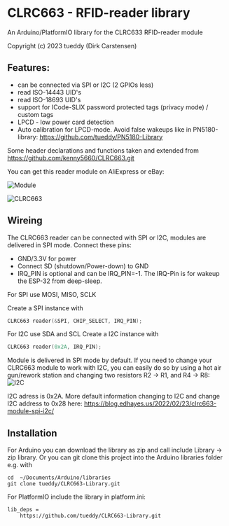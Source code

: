 # CLRC663 - RFID-reader library

An Arduino/PlatformIO library for the CLRC633 RFID-reader module

Copyright (c) 2023 tueddy (Dirk Carstensen) 



## Features:
   - can be connected via SPI or I2C (2 GPIOs less)
   - read ISO-14443 UID's
   - read ISO-18693 UID's
   - support for ICode-SLIX password protected tags (privacy mode) / custom tags
   - LPCD - low power card detection
   - Auto calibration for LPCD-mode. Avoid false wakeups like in PN5180-library: https://github.com/tueddy/PN5180-Library
  

Some header declarations and functions taken and extended from https://github.com/kenny5660/CLRC663.git

You can get this reader module on AliExpress or eBay:

![Module](https://user-images.githubusercontent.com/11274319/222262881-19112874-c9b8-4305-ae55-17aae3fbe02f.png)

![CLRC663](https://user-images.githubusercontent.com/11274319/222130502-1bac1d0e-7034-4ce1-81d3-b94f3365112e.jpg)

## Wireing

The CLRC663 reader can be connected with SPI or I2C, modules are delivered in SPI mode. Connect these pins:

- GND/3.3V for power
- Connect SD (shutdown/Power-down) to GND
- IRQ_PIN is optional and can be IRQ_PIN=-1. The IRQ-Pin is for wakeup the ESP-32 from deep-sleep.


For SPI use MOSI, MISO, SCLK

Create a SPI instance with
```` c++
CLRC663 reader(&SPI, CHIP_SELECT, IRQ_PIN);
````

For I2C use SDA and SCL
Create a I2C instance with
```` c++
CLRC663 reader(0x2A, IRQ_PIN);
````


Module is delivered in SPI mode by default. If you need to change your CLRC663 module to work with I2C, you can easily do so by using a hot air gun/rework station and changing two resistors R2 -> R1, and R4 -> R8:
![I2C](https://user-images.githubusercontent.com/11274319/222263210-958d5883-7d8d-4567-b8d4-93587f05dde8.jpg)

I2C adress is 0x2A. 
More default information changing to I2C and change I2C address to 0x28 here: 
https://blog.edhayes.us/2022/02/23/clrc663-module-spi-i2c/



## Installation

For Arduino you can download the library as zip and call include Library -> zip library. Or you can git clone this project into the Arduino libraries folder e.g. with
```
cd  ~/Documents/Arduino/libraries
git clone tueddy/CLRC663-Library.git
```

For PlatformIO include the library in platform.ini:
```
lib_deps =
	https://github.com/tueddy/CLRC663-Library.git
```

